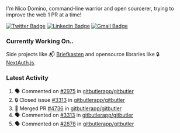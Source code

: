 
I'm Nico Domino, command-line warrior and open sourcerer, trying to improve the web 1 PR at a time!

[![Twitter Badge](https://img.shields.io/badge/-@ndom91-1ca0f1?style=flat-square&labelColor=1ca0f1&logo=twitter&logoColor=white&link=https://twitter.com/ndom91)](https://twitter.com/ndom91) [![Linkedin Badge](https://img.shields.io/badge/-ndom91-blue?style=flat-square&logo=Linkedin&logoColor=white&link=https://www.linkedin.com/in/ndom91/)](https://www.linkedin.com/in/ndom91/) [![Gmail Badge](https://img.shields.io/badge/-yo@ndo.dev-c14438?style=flat-square&logo=mail.ru&logoColor=white&link=mailto:yo@ndo.dev)](mailto:yo@ndo.dev)

### Currently Working On..

Side projects like 📬 [Briefkasten](https://briefkastenhq.com) and opensource libraries like 🔒 [NextAuth.js](https://github.com/nextauthjs/next-auth).

<!--START_SECTION_PROFILE_VIEWS:readme-info-->
<!--END_SECTION_PROFILE_VIEWS:readme-info-->

<!--START_SECTION_DAILY_COMMIT:readme-info-->
<!--END_SECTION_DAILY_COMMIT:readme-info-->

<!--START_SECTION_WEEKLY_COMMIT:readme-info-->
<!--END_SECTION_WEEKLY_COMMIT:readme-info-->

### Latest Activity

<!--START_SECTION:activity-->
1. 🗣 Commented on [#2975](https://github.com/gitbutlerapp/gitbutler/issues/2975#issuecomment-2310541067) in [gitbutlerapp/gitbutler](https://github.com/gitbutlerapp/gitbutler)
2. 🔒 Closed issue [#3313](https://github.com/gitbutlerapp/gitbutler/issues/3313) in [gitbutlerapp/gitbutler](https://github.com/gitbutlerapp/gitbutler)
3. 🎉 Merged PR [#4736](https://github.com/gitbutlerapp/gitbutler/pull/4736) in [gitbutlerapp/gitbutler](https://github.com/gitbutlerapp/gitbutler)
4. 🗣 Commented on [#3313](https://github.com/gitbutlerapp/gitbutler/issues/3313#issuecomment-2310430058) in [gitbutlerapp/gitbutler](https://github.com/gitbutlerapp/gitbutler)
5. 🗣 Commented on [#2878](https://github.com/gitbutlerapp/gitbutler/issues/2878#issuecomment-2309717957) in [gitbutlerapp/gitbutler](https://github.com/gitbutlerapp/gitbutler)
<!--END_SECTION:activity-->
